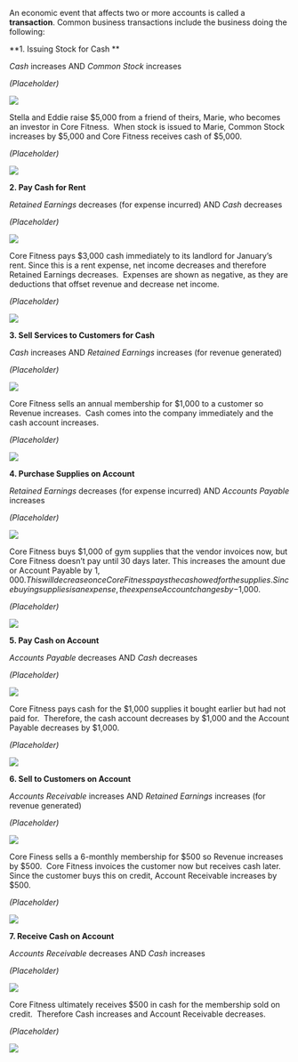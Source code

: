 An economic event that affects two or more accounts is called a **transaction**. Common business transactions include the business doing the following:

**1. Issuing Stock for Cash **

*Cash* increases AND *Common Stock* increases

*(Placeholder)*

![](./Chapter_1_Introduction_to_business_and_accounting_concepts/media/04_CommonAccountingTransactions/image1.png)

Stella and Eddie raise $5,000 from a friend of theirs, Marie, who becomes an investor in Core Fitness.  When stock is issued to Marie, Common Stock increases by $5,000 and Core Fitness receives cash of $5,000.

*(Placeholder)*

![](./Chapter_1_Introduction_to_business_and_accounting_concepts/media/04_CommonAccountingTransactions/image2.png)

**2. Pay Cash for Rent**

*Retained Earnings* decreases (for expense incurred) AND *Cash* decreases

*(Placeholder)*

![](./Chapter_1_Introduction_to_business_and_accounting_concepts/media/04_CommonAccountingTransactions/image3.png)

Core Fitness pays $3,000 cash immediately to its landlord for January’s rent. Since this is a rent expense, net income decreases and therefore Retained Earnings decreases.  Expenses are shown as negative, as they are deductions that offset revenue and decrease net income.

*(Placeholder)*

![](./Chapter_1_Introduction_to_business_and_accounting_concepts/media/04_CommonAccountingTransactions/image4.png)

**3. Sell Services to Customers for Cash**

*Cash* increases AND *Retained Earnings* increases (for revenue generated)

*(Placeholder)*

![](./Chapter_1_Introduction_to_business_and_accounting_concepts/media/04_CommonAccountingTransactions/image5.png)

Core Fitness sells an annual membership for $1,000 to a customer so Revenue increases.  Cash comes into the company immediately and the cash account increases.

*(Placeholder)*

![](./Chapter_1_Introduction_to_business_and_accounting_concepts/media/04_CommonAccountingTransactions/image6.png)

**4. Purchase Supplies on Account**

*Retained Earnings* decreases (for expense incurred) AND *Accounts Payable* increases

*(Placeholder)*

![](./Chapter_1_Introduction_to_business_and_accounting_concepts/media/04_CommonAccountingTransactions/image7.png)

Core Fitness buys $1,000 of gym supplies that the vendor invoices now, but Core Fitness doesn’t pay until 30 days later. This increases the amount due or Account Payable by $1,000. This will decrease once Core Fitness pays the cash owed for the supplies. Since buying supplies is an expense, the expense Account changes by -$1,000.

*(Placeholder)*

![](./Chapter_1_Introduction_to_business_and_accounting_concepts/media/04_CommonAccountingTransactions/image8.png)

**5. Pay Cash on Account**

*Accounts Payable* decreases AND *Cash* decreases

*(Placeholder)*

![](./Chapter_1_Introduction_to_business_and_accounting_concepts/media/04_CommonAccountingTransactions/image9.png)

Core Fitness pays cash for the $1,000 supplies it bought earlier but had not paid for.  Therefore, the cash account decreases by $1,000 and the Account Payable decreases by $1,000.  

*(Placeholder)*

![](./Chapter_1_Introduction_to_business_and_accounting_concepts/media/04_CommonAccountingTransactions/image10.png)

**6. Sell to Customers on Account**

*Accounts Receivable* increases AND *Retained Earnings* increases (for revenue generated)

*(Placeholder)*

![](./Chapter_1_Introduction_to_business_and_accounting_concepts/media/04_CommonAccountingTransactions/image11.png)

Core Finess sells a 6-monthly membership for $500 so Revenue increases by $500.  Core Fitness invoices the customer now but receives cash later. Since the customer buys this on credit, Account Receivable increases by $500.  

*(Placeholder)*

![](./Chapter_1_Introduction_to_business_and_accounting_concepts/media/04_CommonAccountingTransactions/image12.png)

**7. Receive Cash on Account**

*Accounts Receivable* decreases AND *Cash* increases

*(Placeholder)*

![](./Chapter_1_Introduction_to_business_and_accounting_concepts/media/04_CommonAccountingTransactions/image13.png)

Core Fitness ultimately receives $500 in cash for the membership sold on credit.  Therefore Cash increases and Account Receivable decreases.

*(Placeholder)*

![](./Chapter_1_Introduction_to_business_and_accounting_concepts/media/04_CommonAccountingTransactions/image14.png)
